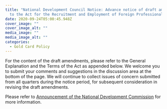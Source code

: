 ```yaml
---
title: "National Development Council Notice: Advance notice of draft amendments
  to the Act for the Recruitment and Employment of Foreign Professionals"
date: 2020-09-24T05:00:45.948Z
cover_image: ""
cover_image_alt: ""
media_image: ""
media_image_alt: ""
categories:
  - Gold Card Policy
---
```

For the content of the draft amendments, please refer to the General Explanation and the Terms of the Act as appended below. We welcome you to submit your comments and suggestions in the discussion area at the bottom of the page. We will continue to collect issues of concern submitted from all quarters during the notice period, for subsequent consideration in revising the draft amendments.

Please refer to [Announcement of the National Development Commission](https://join.gov.tw/policies/detail/03101e40-569b-4a0d-aae8-4b9af38e97f9#middle) for more information.